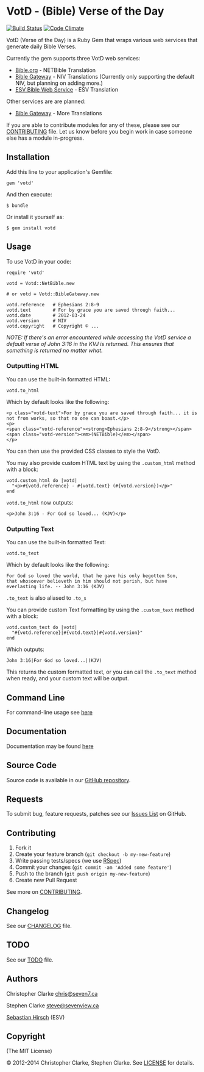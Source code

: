 # VotD - (Bible) Verse of the Day

[![Build Status](https://secure.travis-ci.org/doctorbh/votd.png?branch=master)](http://travis-ci.org/Sevenview/votd)
[![Code Climate](https://codeclimate.com/github/sevenview/votd.png)](https://codeclimate.com/github/sevenview/votd)

VotD (Verse of the Day) is a Ruby Gem that wraps various web services that generate
daily Bible Verses.


Currently the gem supports three VotD web services:

* [Bible.org](http://labs.bible.org) - NETBible Translation
* [Bible Gateway](http://www.biblegateway.com) - NIV Translations (Currently only supporting the default NIV, but planning on adding more.)
* [ESV Bible Web Service](http://www.esvapi.org/) - ESV Translation

Other services are are planned:

* [Bible Gateway](http://www.biblegateway.com) - More Translations 

If you are able to contribute modules for any of these, please see our [CONTRIBUTING](https://github.com/Sevenview/votd/blob/master/CONTRIBUTING.md) file. Let us know before you begin work in case someone else has a module in-progress.

## Installation

Add this line to your application's Gemfile:

    gem 'votd'

And then execute:

    $ bundle

Or install it yourself as:

    $ gem install votd

## Usage

To use VotD in your code:

    require 'votd'
    
    votd = Votd::NetBible.new
    
    # or votd = Votd::BibleGateway.new
    
    votd.reference   # Ephesians 2:8-9
    votd.text        # For by grace you are saved through faith...
    votd.date        # 2012-03-24
    votd.version     # NIV
    votd.copyright   # Copyright © ...
    
*NOTE: If there's an error encountered while accessing the VotD service a default verse of John 3:16 in the KVJ
is returned. This ensures that something is returned no matter what.*

### Outputting HTML

You can use the built-in formatted HTML:
    
    votd.to_html
    
Which by default looks like the following:

    <p class="votd-text">For by grace you are saved through faith... it is not from works, so that no one can boast.</p>
    <p>
    <span class="votd-reference"><strong>Ephesians 2:8-9</strong></span>
	<span class="votd-version"><em>(NETBible)</em></span>
	</p>

You can then use the provided CSS classes to style the VotD.

You may also provide custom HTML text by using the `.custom_html` method with a block:
    
    votd.custom_html do |votd|
      "<p>#{votd.reference} - #{votd.text} (#{votd.version})</p>"
    end

`votd.to_html` now outputs:

    <p>John 3:16 - For God so loved... (KJV)</p>

### Outputting Text

You can use the built-in formatted Text:

    votd.to_text
    
Which by default looks like the following:

    For God so loved the world, that he gave his only begotten Son,
    that whosoever believeth in him should not perish, but have
    everlasting life. -- John 3:16 (KJV)
    
`.to_text` is also aliased to `.to_s`
    
You can provide custom Text formatting by using the `.custom_text` method with a block:

    votd.custom_text do |votd|
      "#{votd.reference}|#{votd.text}|#{votd.version}"
    end
    
Which outputs:

    John 3:16|For God so loved...|(KJV)
    
This returns the custom formatted text, or you can call the `.to_text` method
when ready, and your custom text will be output.

## Command Line
For command-line usage see [here](https://github.com/Sevenview/votd/wiki/Shell-Tool)

## Documentation

Documentation may be found [here](http://rubydoc.info/gems/votd/file/README.md)

## Source Code

Source code is available in our [GitHub repository](https://github.com/Sevenview/votd).

## Requests

To submit bug, feature requests, patches see our [Issues List](https://github.com/Sevenview/votd/issues) on GitHub.

## Contributing

1. Fork it
2. Create your feature branch (`git checkout -b my-new-feature`)
3. Write passing tests/specs (we use [RSpec](http://rspec.info))
4. Commit your changes (`git commit -am 'Added some feature'`)
5. Push to the branch (`git push origin my-new-feature`)
6. Create new Pull Request

See more on [CONTRIBUTING](https://github.com/Sevenview/votd/blob/master/CONTRIBUTING.md).

## Changelog

See our [CHANGELOG](https://github.com/Sevenview/votd/blob/master/CHANGELOG.md) file.

## TODO

See our [TODO](https://github.com/Sevenview/votd/blob/master/TODO.md) file.

## Authors

Christopher Clarke <chris@seven7.ca>

Stephen Clarke <steve@sevenview.ca>

[Sebastian Hirsch](https://github.com/SebastianHirsch) (ESV)

## Copyright

(The MIT License)

&copy; 2012-2014 Christopher Clarke, Stephen Clarke. See [LICENSE](https://github.com/Sevenview/votd/blob/master/LICENSE) for details.
